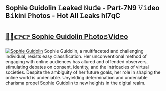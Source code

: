 ## Sophie Guidolin 𝙻eaked 𝙽u𝚍e - Part-7N9 𝚅𝚒deo B𝚒kini 𝙿hotos - Hot All 𝙻eaks hI7qC

# <h2><a href="http://ld0exhv.urlbe.top/?page=Sophie+Guidolin">🔗🔗👉👉 Sophie Guidolin P𝚑oto𝚜Vid𝚎o</a></h2>

[![Sophie Guidolin](https://i.imgur.com/eBuTRDB.gif)](http://ld0exhv.urlbe.top/?page=Sophie+Guidolin)
Sophie Guidolin, a multifaceted and challenging individual, resists easy classification. Her unconventional method of engaging with online audiences has allured and offended observers, stimulating debates on consent, identity, and the intricacies of virtual societies. Despite the ambiguity of her future goals, her role in shaping the online world is undeniable. Unyielding determination and undeniable charisma propel Sophie Guidolin to new heights in the digital realm.
